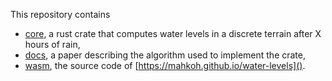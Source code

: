 This repository contains

- [core](), a rust crate that computes water levels in a discrete terrain after X hours of rain,
- [docs](), a paper describing the algorithm used to implement the crate,
- [wasm](), the source code of [https://mahkoh.github.io/water-levels]().
